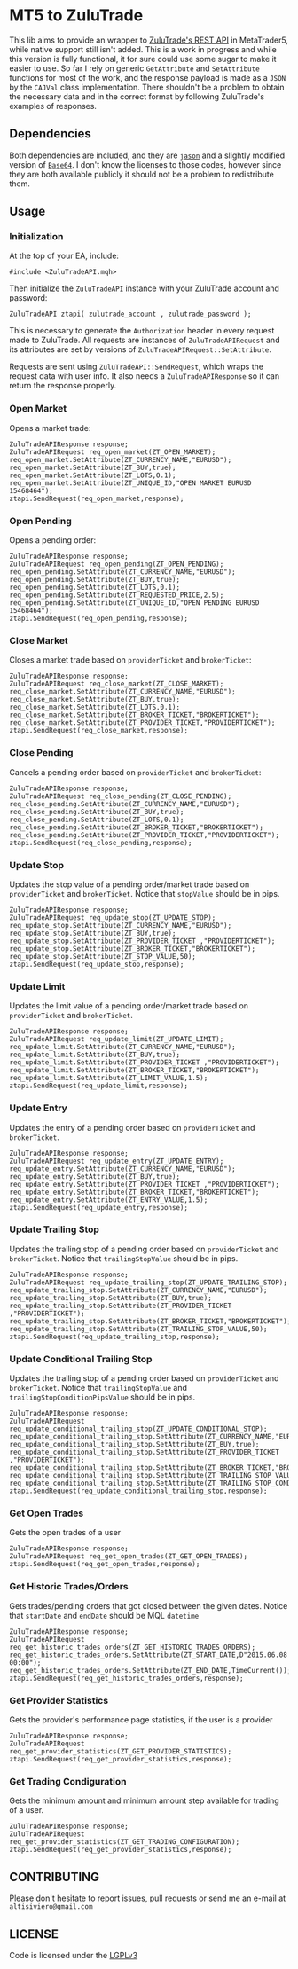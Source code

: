 # MT5 to ZuluTrade

This lib aims to provide an wrapper to [ZuluTrade's REST API](https://www.zulutrade.com/restapi-reference) in MetaTrader5, while native support still isn't added. This is a work in progress and while this version is fully functional, it for sure could use some sugar to make it easier to use. So far I rely on generic `GetAttribute` and `SetAttribute` functions for most of the work, and the response payload is made as a `JSON` by the `CAJVal` class implementation. There shouldn't be a problem to obtain the necessary data and in the correct format by following ZuluTrade's examples of responses.

## Dependencies

Both dependencies are included, and they are [`jason`](https://www.mql5.com/en/code/13663) and a slightly modified version of [`Base64`](https://www.mql5.com/en/articles/359). I don't know the licenses to those codes, however since they are both available publicly it should not be a problem to redistribute them.

## Usage

### Initialization

At the top of your EA, include:

```
#include <ZuluTradeAPI.mqh>
```

Then initialize the `ZuluTradeAPI` instance with your ZuluTrade account and password:

```
ZuluTradeAPI ztapi( zulutrade_account , zulutrade_password );
```
This is necessary to generate the `Authorization` header in every request made to ZuluTrade. All requests are instances of `ZuluTradeAPIRequest` and its attributes are set by versions of `ZuluTradeAPIRequest::SetAttribute`.

Requests are sent using `ZuluTradeAPI::SendRequest`, which wraps the request data with user info. It also needs a `ZuluTradeAPIResponse` so it can return the response properly.

### Open Market

Opens a market trade:

```
ZuluTradeAPIResponse response;
ZuluTradeAPIRequest req_open_market(ZT_OPEN_MARKET);
req_open_market.SetAttribute(ZT_CURRENCY_NAME,"EURUSD");
req_open_market.SetAttribute(ZT_BUY,true);
req_open_market.SetAttribute(ZT_LOTS,0.1);
req_open_market.SetAttribute(ZT_UNIQUE_ID,"OPEN MARKET EURUSD 15468464");
ztapi.SendRequest(req_open_market,response);
```

### Open Pending

Opens a pending order:

```
ZuluTradeAPIResponse response;
ZuluTradeAPIRequest req_open_pending(ZT_OPEN_PENDING);
req_open_pending.SetAttribute(ZT_CURRENCY_NAME,"EURUSD");
req_open_pending.SetAttribute(ZT_BUY,true);
req_open_pending.SetAttribute(ZT_LOTS,0.1);
req_open_pending.SetAttribute(ZT_REQUESTED_PRICE,2.5);
req_open_pending.SetAttribute(ZT_UNIQUE_ID,"OPEN PENDING EURUSD 15468464");
ztapi.SendRequest(req_open_pending,response);
```

### Close Market

Closes a market trade based on `providerTicket` and `brokerTicket`:

```
ZuluTradeAPIResponse response;
ZuluTradeAPIRequest req_close_market(ZT_CLOSE_MARKET);
req_close_market.SetAttribute(ZT_CURRENCY_NAME,"EURUSD");
req_close_market.SetAttribute(ZT_BUY,true);
req_close_market.SetAttribute(ZT_LOTS,0.1);
req_close_market.SetAttribute(ZT_BROKER_TICKET,"BROKERTICKET");
req_close_market.SetAttribute(ZT_PROVIDER_TICKET,"PROVIDERTICKET");
ztapi.SendRequest(req_close_market,response);
```

### Close Pending

Cancels a pending order based on `providerTicket` and `brokerTicket`:

```
ZuluTradeAPIResponse response;
ZuluTradeAPIRequest req_close_pending(ZT_CLOSE_PENDING);
req_close_pending.SetAttribute(ZT_CURRENCY_NAME,"EURUSD");
req_close_pending.SetAttribute(ZT_BUY,true);
req_close_pending.SetAttribute(ZT_LOTS,0.1);
req_close_pending.SetAttribute(ZT_BROKER_TICKET,"BROKERTICKET");
req_close_pending.SetAttribute(ZT_PROVIDER_TICKET,"PROVIDERTICKET");
ztapi.SendRequest(req_close_pending,response);
```

### Update Stop

Updates the stop value of a pending order/market trade based on `providerTicket` and `brokerTicket`. Notice that `stopValue` should be in pips.

```
ZuluTradeAPIResponse response;
ZuluTradeAPIRequest req_update_stop(ZT_UPDATE_STOP);
req_update_stop.SetAttribute(ZT_CURRENCY_NAME,"EURUSD");
req_update_stop.SetAttribute(ZT_BUY,true);
req_update_stop.SetAttribute(ZT_PROVIDER_TICKET ,"PROVIDERTICKET");
req_update_stop.SetAttribute(ZT_BROKER_TICKET,"BROKERTICKET");
req_update_stop.SetAttribute(ZT_STOP_VALUE,50);
ztapi.SendRequest(req_update_stop,response);
```

### Update Limit

Updates the limit value of a pending order/market trade based on `providerTicket` and `brokerTicket`.

```
ZuluTradeAPIResponse response;
ZuluTradeAPIRequest req_update_limit(ZT_UPDATE_LIMIT);
req_update_limit.SetAttribute(ZT_CURRENCY_NAME,"EURUSD");
req_update_limit.SetAttribute(ZT_BUY,true);
req_update_limit.SetAttribute(ZT_PROVIDER_TICKET ,"PROVIDERTICKET");
req_update_limit.SetAttribute(ZT_BROKER_TICKET,"BROKERTICKET");
req_update_limit.SetAttribute(ZT_LIMIT_VALUE,1.5);
ztapi.SendRequest(req_update_limit,response);
```

### Update Entry

Updates the entry of a pending order based on `providerTicket` and `brokerTicket`.

```
ZuluTradeAPIResponse response;
ZuluTradeAPIRequest req_update_entry(ZT_UPDATE_ENTRY);
req_update_entry.SetAttribute(ZT_CURRENCY_NAME,"EURUSD");
req_update_entry.SetAttribute(ZT_BUY,true);
req_update_entry.SetAttribute(ZT_PROVIDER_TICKET ,"PROVIDERTICKET");
req_update_entry.SetAttribute(ZT_BROKER_TICKET,"BROKERTICKET");
req_update_entry.SetAttribute(ZT_ENTRY_VALUE,1.5);
ztapi.SendRequest(req_update_entry,response);
```

### Update Trailing Stop

Updates the trailing stop of a pending order based on `providerTicket` and `brokerTicket`. Notice that `trailingStopValue` should be in pips.

```
ZuluTradeAPIResponse response;
ZuluTradeAPIRequest req_update_trailing_stop(ZT_UPDATE_TRAILING_STOP);
req_update_trailing_stop.SetAttribute(ZT_CURRENCY_NAME,"EURUSD");
req_update_trailing_stop.SetAttribute(ZT_BUY,true);
req_update_trailing_stop.SetAttribute(ZT_PROVIDER_TICKET ,"PROVIDERTICKET");
req_update_trailing_stop.SetAttribute(ZT_BROKER_TICKET,"BROKERTICKET");
req_update_trailing_stop.SetAttribute(ZT_TRAILING_STOP_VALUE,50);
ztapi.SendRequest(req_update_trailing_stop,response);
```

### Update Conditional Trailing Stop

Updates the trailing stop of a pending order based on `providerTicket` and `brokerTicket`. Notice that `trailingStopValue` and `trailingStopConditionPipsValue` should be in pips.

```
ZuluTradeAPIResponse response;
ZuluTradeAPIRequest req_update_conditional_trailing_stop(ZT_UPDATE_CONDITIONAL_STOP);
req_update_conditional_trailing_stop.SetAttribute(ZT_CURRENCY_NAME,"EURUSD");
req_update_conditional_trailing_stop.SetAttribute(ZT_BUY,true);
req_update_conditional_trailing_stop.SetAttribute(ZT_PROVIDER_TICKET ,"PROVIDERTICKET");
req_update_conditional_trailing_stop.SetAttribute(ZT_BROKER_TICKET,"BROKERTICKET");
req_update_conditional_trailing_stop.SetAttribute(ZT_TRAILING_STOP_VALUE,50);
req_update_conditional_trailing_stop.SetAttribute(ZT_TRAILING_STOP_CONDITIONAL_VALUE,50);
ztapi.SendRequest(req_update_conditional_trailing_stop,response);
```

### Get Open Trades

Gets the open trades of a user

```
ZuluTradeAPIResponse response;
ZuluTradeAPIRequest req_get_open_trades(ZT_GET_OPEN_TRADES);
ztapi.SendRequest(req_get_open_trades,response);
```

### Get Historic Trades/Orders

Gets trades/pending orders that got closed between the given dates. Notice that `startDate` and `endDate` should be MQL `datetime`

```
ZuluTradeAPIResponse response;
ZuluTradeAPIRequest req_get_historic_trades_orders(ZT_GET_HISTORIC_TRADES_ORDERS);
req_get_historic_trades_orders.SetAttribute(ZT_START_DATE,D"2015.06.08 00:00");
req_get_historic_trades_orders.SetAttribute(ZT_END_DATE,TimeCurrent());
ztapi.SendRequest(req_get_historic_trades_orders,response);
```

### Get Provider Statistics

Gets the provider's performance page statistics, if the user is a provider

```
ZuluTradeAPIResponse response;
ZuluTradeAPIRequest req_get_provider_statistics(ZT_GET_PROVIDER_STATISTICS);
ztapi.SendRequest(req_get_provider_statistics,response);
```

### Get Trading Condiguration

Gets the minimum amount and minimum amount step available for trading of a user.

```
ZuluTradeAPIResponse response;
ZuluTradeAPIRequest req_get_provider_statistics(ZT_GET_TRADING_CONFIGURATION);
ztapi.SendRequest(req_get_provider_statistics,response);
```

## CONTRIBUTING

Please don't hesitate to report issues, pull requests or send me an e-mail at `altisiviero@gmail.com`

## LICENSE

Code is licensed under the [LGPLv3](LICENSE)

